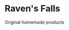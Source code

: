 # Raven's Falls

<!DOCTYPE html>
<html lang="es">
<head>
    <meta charset="UTF-8">
    <meta name="viewport" content="width=device-width, initial-scale=1.0">
    Original homemade products 
</head>
<body>
    
</body>
</html>
